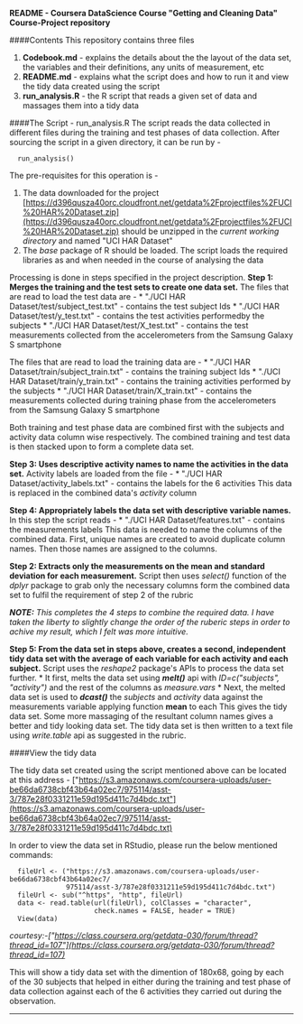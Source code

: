 **README - Coursera DataScience Course "Getting and Cleaning Data" Course-Project repository**


####Contents
This repository contains three files

1. **Codebook.md** -    explains the details about the the layout of the data set, the variables and their definitions, any units of measurement, etc
2. **README.md** -      explains what the script does and how to run it and view the tidy data created using the script
3. **run_analysis.R** - the R script that reads a given set of data and massages them into a tidy data


####The Script - run_analysis.R
The script reads the data collected in different files during the training and test phases of data collection.
After sourcing the script in a given directory, it can be run by - 
```{r}
  run_analysis()
```
The pre-requisites for this operation is -

1. The data downloaded for the project [https://d396qusza40orc.cloudfront.net/getdata%2Fprojectfiles%2FUCI%20HAR%20Dataset.zip](https://d396qusza40orc.cloudfront.net/getdata%2Fprojectfiles%2FUCI%20HAR%20Dataset.zip) should be unzipped in the _current working directory_ and named "UCI HAR Dataset"
2. The _base_ package of R should be loaded. The script loads the required libraries as and when needed in the course of analysing the data


Processing is done in steps specified in the project description.
**Step 1: Merges the training and the test sets to create one data set.**
The files that are read to load the test data are -
	* "./UCI HAR Dataset/test/subject_test.txt" - contains the test subject Ids
        * "./UCI HAR Dataset/test/y_test.txt"       - contains the test activities performedby the subjects
	* "./UCI HAR Dataset/test/X_test.txt"       - contains the test measurements collected from the accelerometers from the Samsung Galaxy S smartphone


The files that are read to load the training data are -
	* "./UCI HAR Dataset/train/subject_train.txt" - contains the training subject Ids
        * "./UCI HAR Dataset/train/y_train.txt"       - contains the training activities performed by the subjects
	* "./UCI HAR Dataset/train/X_train.txt"       - contains the measurements collected during training phase from the accelerometers from the Samsung Galaxy S smartphone


Both training and test phase data are combined first with the subjects and activity data column wise respectively. The combined training and test data is then stacked upon to form a complete data set. 


**Step 3: Uses descriptive activity names to name the activities in the data set.**
Activity labels are loaded from the file -
	* "./UCI HAR Dataset/activity_labels.txt"     - contains the labels for the 6 activities
This data is replaced in the combined data's _activity_ column


**Step 4: Appropriately labels the data set with descriptive variable names.**
In this step the script reads - 
	* "./UCI HAR Dataset/features.txt"            - contains the measurements labels
This data is needed to name the columns of the combined data. First, unique names are created to avoid duplicate column names. Then those names are assigned to the columns.


**Step 2: Extracts only the measurements on the mean and standard deviation for each measurement.**
Script then uses _select()_ function of the _dplyr_ package to grab only the necessary columns form the combined data set to fulfil the requirement of step 2 of the rubric


_**NOTE:** This completes the 4 steps to combine the required data. I have taken the liberty to slightly change the order of the ruberic steps in order to achive my result, which I felt was more intuitive._


**Step 5: From the data set in steps above, creates a second, independent tidy data set with the average of each variable for each activity and each subject.**
Script uses the _reshape2_ package's APIs to process the data set further.
	* It first, melts the data set using _**melt()**_ api with _ID=c("subjects", "activity")_ and the rest of the columns as _measure.vars_
	* Next, the melted data set is used to _**dcast()**_ the _subjects_ and _activity_ data against the measurements variable applying function **mean** to each
This gives the tidy data set. Some more massaging of the resultant column names gives a better and tidy looking data set.
The tidy data set is then written to a text file using _write.table_ api as suggested in the rubric.


####View the tidy data

The tidy data set created using the script mentioned above can be located at this address -
["https://s3.amazonaws.com/coursera-uploads/user-be66da6738cbf43b64a02ec7/975114/asst-3/787e28f0331211e59d195d411c7d4bdc.txt"](https://s3.amazonaws.com/coursera-uploads/user-be66da6738cbf43b64a02ec7/975114/asst-3/787e28f0331211e59d195d411c7d4bdc.txt)

In order to view the data set in RStudio, please run the below mentioned commands:
```{r}
  fileUrl <- ("https://s3.amazonaws.com/coursera-uploads/user-be66da6738cbf43b64a02ec7/
              975114/asst-3/787e28f0331211e59d195d411c7d4bdc.txt")
  fileUrl <- sub("^https", "http", fileUrl)
  data <- read.table(url(fileUrl), colClasses = "character", 
                     check.names = FALSE, header = TRUE)
  View(data)
```
*courtesy:-["https://class.coursera.org/getdata-030/forum/thread?thread_id=107"](https://class.coursera.org/getdata-030/forum/thread?thread_id=107)*

This will show a tidy data set with the dimention of 180x68, going by each of the 30 subjects that helped in either during the training and test phase of data collection against each of the 6 activities they carried out during the observation.    

--------------------------------------------------------------------------------------------


